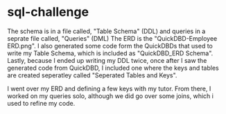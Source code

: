 # sql-challenge

The schema is in a file called, "Table Schema" (DDL) and queries in a seprate file called, "Queries" (DML) The ERD is the "QuickDBD-Employee ERD.png". I also generated some code form the QuickDBDs that used to write my Table Schema, which is included as "QuickDBD_ERD Schema". Lastly, because I ended up writing my DDL twice, once after I saw the generated code from QuickDBD, I included one where the keys and tables are created seperatley called "Seperated Tables and Keys".

I went over my ERD and defining a few keys with my tutor. From there, I worked on my queries solo, although we did go over some joins, which i used to refine my code.
